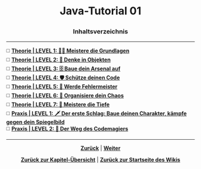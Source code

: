 # <p align="center">Java-Tutorial 01</p>

### <p align="center">Inhaltsverzeichnis</p>

---

◻️ [**Theorie | LEVEL 1: 🧙‍♂️ Meistere die Grundlagen**](/docs/06-entwicklung/05-java/01-tutorial/01-theorie/README.md) </br>
◻️ [**Theorie | LEVEL 2: 🏰 Denke in Objekten**](/docs/06-entwicklung/05-java/01-tutorial/02-theorie/README.md) </br>
◻️ [**Theorie | LEVEL 3: 🗄️ Baue dein Arsenal auf**](/docs/06-entwicklung/05-java/01-tutorial/03-theorie/README.md) </br>
◻️ [**Theorie | LEVEL 4: 🛡️ Schütze deinen Code**](/docs/06-entwicklung/05-java/01-tutorial/04-theorie/README.md) </br>
◻️ [**Theorie | LEVEL 5: 🧨 Werde Fehlermeister**](/docs/06-entwicklung/05-java/01-tutorial/05-theorie/README.md) </br>
◻️ [**Theorie | LEVEL 6: 🧭 Organisiere dein Chaos**](/docs/06-entwicklung/05-java/01-tutorial/06-theorie/README.md) </br>
◻️ [**Theorie | LEVEL 7: 🌌 Meistere die Tiefe**](/docs/06-entwicklung/05-java/01-tutorial/07-theorie/README.md) </br>
◻️ [**Praxis  | LEVEL 1: 🗡️ Der erste Schlag: Baue deinen Charakter, kämpfe gegen dein Spiegelbild**](/docs/06-entwicklung/05-java/01-tutorial/08-praxis-1/README.md) </br>
◻️ [**Praxis  | LEVEL 2: 🏰 Der Weg des Codemagiers**](/docs/06-entwicklung/05-java/01-tutorial/09-praxis-2/README.md) </br>

---

<p align="center">
<a href="/docs/06-entwicklung/05-java/README.md"><strong>Zurück</strong></a> | 
<a href="/docs/06-entwicklung/05-java/01-tutorial/01-theorie/README.md"><strong>Weiter</strong></a>
</p>

<p align="center">
<a href="/docs/06-entwicklung/05-java/README.md/#dieses-thema-beinhaltet-folgende-kapitel"><strong>Zurück zur Kapitel-Übersicht</strong></a> | <a href="/docs/00-willkommen/README.md"><strong>Zurück zur Startseite des Wikis</strong></a>
</p>